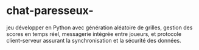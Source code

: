 # chat-paresseux-
jeu développer en Python avec génération aléatoire de grilles, gestion des scores en temps réel, messagerie intégrée entre joueurs, et protocole client-serveur assurant la synchronisation et la sécurité des données.
